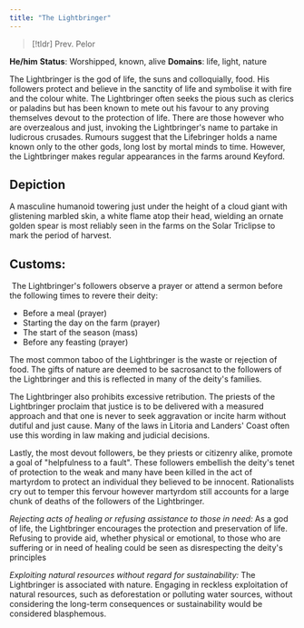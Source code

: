 ```yaml
---
title: "The Lightbringer"
---
```


> [!tldr] Prev. Pelor

**He/him**
**Status**: Worshipped, known, alive
**Domains**: life, light, nature

The Lightbringer is the god of life, the suns and colloquially, food. His followers protect and believe in the sanctity of life and symbolise it with fire and the colour white. The Lightbringer often seeks the pious such as clerics or paladins but has been known to mete out his favour to any proving themselves devout to the protection of life. There are those however who are overzealous and just, invoking the Lightbringer's name to partake in ludicrous crusades. Rumours suggest that the Lifebringer holds a name known only to the other gods, long lost by mortal minds to time. However, the Lightbringer makes regular appearances in the farms around Keyford.

## Depiction
A masculine humanoid towering just under the height of a cloud giant with glistening marbled skin, a white flame atop their head, wielding an ornate golden spear is most reliably seen in the farms on the Solar Triclipse to mark the period of harvest.

## Customs:

 The Lightbringer's followers observe a prayer or attend a sermon before the following times to revere their deity:

- Before a meal (prayer)
- Starting the day on the farm (prayer)
- The start of the season (mass)
- Before any feasting (prayer)

The most common taboo of the Lightbringer is the waste or rejection of food. The gifts of nature are deemed to be sacrosanct to the followers of the Lightbringer and this is reflected in many of the deity's families.

The Lightbringer also prohibits excessive retribution. The priests of the Lightbringer proclaim that justice is to be delivered with a measured approach and that one is never to seek aggravation or incite harm without dutiful and just cause. Many of the laws in Litoria and Landers' Coast often use this wording in law making and judicial decisions.

Lastly, the most devout followers, be they priests or citizenry alike, promote a goal of "helpfulness to a fault". These followers embellish the deity's tenet of protection to the weak and many have been killed in the act of martyrdom to protect an individual they believed to be innocent. Rationalists cry out to temper this fervour however martyrdom still accounts for a large chunk of deaths of the followers of the Lightbringer.

*Rejecting acts of healing or refusing assistance to those in need:* As a god of life, the Lightbringer encourages the protection and preservation of life. Refusing to provide aid, whether physical or emotional, to those who are suffering or in need of healing could be seen as disrespecting the deity's principles

*Exploiting natural resources without regard for sustainability:* The Lightbringer is associated with nature. Engaging in reckless exploitation of natural resources, such as deforestation or polluting water sources, without considering the long-term consequences or sustainability would be considered blasphemous.